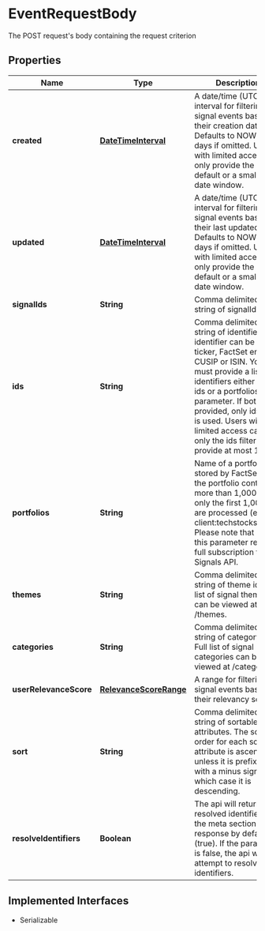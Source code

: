 

# EventRequestBody

The POST request's body containing the request criterion

## Properties

Name | Type | Description | Notes
------------ | ------------- | ------------- | -------------
**created** | [**DateTimeInterval**](DateTimeInterval.md) | A date/time (UTC) interval for filtering signal events based on their creation date. Defaults to NOW - 7 days if omitted. Users with limited access can only provide the default or a smaller date window. |  [optional]
**updated** | [**DateTimeInterval**](DateTimeInterval.md) | A date/time (UTC) interval for filtering signal events based on their last updated date. Defaults to NOW - 7 days if omitted. Users with limited access can only provide the default or a smaller date window. |  [optional]
**signalIds** | **String** | Comma delimited string of signalIds |  [optional]
**ids** | **String** | Comma delimited string of identifiers. An identifier can be a ticker, FactSet entity id, CUSIP or ISIN. You must provide a list of identifiers either via a ids or a portfolios parameter. If both are provided, only ids filter is used. Users with limited access can use only the ids filter and provide at most 10 ids. |  [optional]
**portfolios** | **String** | Name of a portfolio file stored by FactSet. If the portfolio contains more than 1,000 ids, only the first 1,000 ids are processed (e.g. client:techstocks.ofdb). Please note that using this parameter requires full subscription to Signals API. |  [optional]
**themes** | **String** | Comma delimited string of theme ids. Full list of signal themes can be viewed at /themes. |  [optional]
**categories** | **String** | Comma delimited string of category ids. Full list of signal categories can be viewed at /categories. |  [optional]
**userRelevanceScore** | [**RelevanceScoreRange**](RelevanceScoreRange.md) | A range for filtering signal events based on their relevancy score. |  [optional]
**sort** | **String** | Comma delimited string of sortable attributes. The sort order for each sort attribute is ascending unless it is prefixed with a minus sign, in which case it is descending. |  [optional]
**resolveIdentifiers** | **Boolean** | The api will return resolved identifiers in the meta section of the response by default (true). If the parameter is false, the api will not attempt to resolve the identifiers. |  [optional]


## Implemented Interfaces

* Serializable


